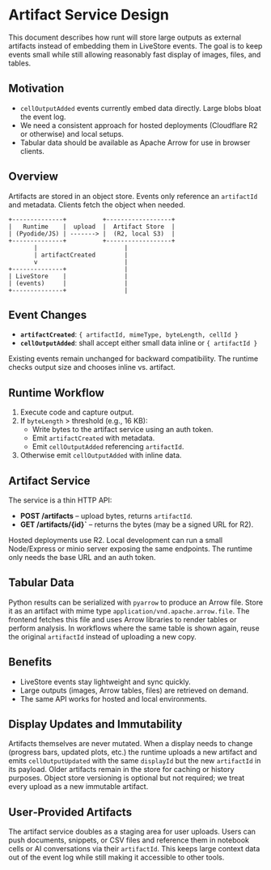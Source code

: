 # Artifact Service Design

This document describes how runt will store large outputs as external artifacts
instead of embedding them in LiveStore events. The goal is to keep events small
while still allowing reasonably fast display of images, files, and tables.

## Motivation

- `cellOutputAdded` events currently embed data directly. Large blobs bloat the
  event log.
- We need a consistent approach for hosted deployments (Cloudflare R2 or otherwise) and local
  setups.
- Tabular data should be available as Apache Arrow for use in browser clients.

## Overview

Artifacts are stored in an object store. Events only reference an `artifactId`
and metadata. Clients fetch the object when needed.

```
+--------------+          +------------------+
|   Runtime    |  upload  |  Artifact Store  |
| (Pyodide/JS) | -------> |  (R2, local S3)  |
+--------------+          +------------------+
       |                        |
       | artifactCreated        |
       v                        |
+--------------+                |
| LiveStore    |                |
| (events)     |                |
+--------------+                |
```

## Event Changes

- **`artifactCreated`**: `{ artifactId, mimeType, byteLength, cellId }`
- **`cellOutputAdded`**: shall accept either small data inline or
  `{ artifactId }`

Existing events remain unchanged for backward compatibility. The runtime checks
output size and chooses inline vs. artifact.

## Runtime Workflow

1. Execute code and capture output.
2. If `byteLength` > threshold (e.g., 16 KB):
   - Write bytes to the artifact service using an auth token.
   - Emit `artifactCreated` with metadata.
   - Emit `cellOutputAdded` referencing `artifactId`.
3. Otherwise emit `cellOutputAdded` with inline data.

## Artifact Service

The service is a thin HTTP API:

- **POST /artifacts** – upload bytes, returns `artifactId`.
- **GET /artifacts/{id}`** – returns the bytes (may be a signed URL for R2).

Hosted deployments use R2. Local development can run a small Node/Express or
minio server exposing the same endpoints. The runtime only needs the base URL
and an auth token.

## Tabular Data

Python results can be serialized with `pyarrow` to produce an Arrow file. Store
it as an artifact with mime type `application/vnd.apache.arrow.file`. The
frontend fetches this file and uses Arrow libraries to render tables or perform
analysis. In workflows where the same table is shown again, reuse the original
`artifactId` instead of uploading a new copy.

## Benefits

- LiveStore events stay lightweight and sync quickly.
- Large outputs (images, Arrow tables, files) are retrieved on demand.
- The same API works for hosted and local environments.

## Display Updates and Immutability

Artifacts themselves are never mutated. When a display needs to change (progress
bars, updated plots, etc.) the runtime uploads a new artifact and emits
`cellOutputUpdated` with the same `displayId` but the new `artifactId` in its
payload. Older artifacts remain in the store for caching or history purposes.
Object store versioning is optional but not required; we treat every upload as a
new immutable artifact.

## User‑Provided Artifacts

The artifact service doubles as a staging area for user uploads. Users
can push documents, snippets, or CSV files and reference them in notebook cells
or AI conversations via their `artifactId`. This keeps large context data out
of the event log while still making it accessible to other tools.
